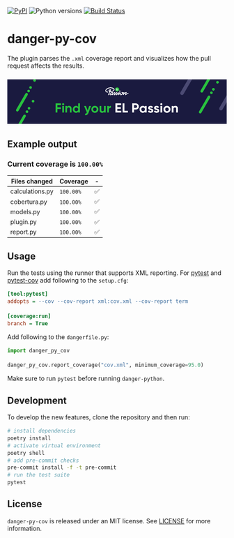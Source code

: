 [![PyPI](https://img.shields.io/pypi/v/danger-py-cov)](https://pypi.org/project/danger-py-cov/)
![Python versions](https://img.shields.io/pypi/pyversions/danger-py-cov)
[![Build Status](https://travis-ci.org/elpassion/danger-py-cov.svg?branch=master)](https://travis-ci.org/elpassion/danger-py-cov)

# danger-py-cov

The plugin parses the `.xml` coverage report and visualizes how the pull request affects the results. 

<h3 align="center">
  <a href="https://www.elpassion.com">
    <img src="/assets/readme/elpassion.png" alt="Find your EL Passion"/>
  </a>
</h3>


## Example output

### Current coverage is `100.00%`

| Files changed | Coverage | - |
| ------------- | -------- | --- |
| calculations.py | `100.00%` | :white_check_mark: |
| cobertura.py | `100.00%` | :white_check_mark: |
| models.py | `100.00%` | :white_check_mark: |
| plugin.py | `100.00%` | :white_check_mark: |
| report.py | `100.00%` | :white_check_mark: |

## Usage

Run the tests using the runner that supports XML reporting. For [pytest](https://docs.pytest.org/en/latest/) and [pytest-cov](https://pypi.org/project/pytest-cov/) add following to the `setup.cfg`:

```ini
[tool:pytest]
addopts = --cov --cov-report xml:cov.xml --cov-report term

[coverage:run]
branch = True
```

Add following to the `dangerfile.py`:

```python
import danger_py_cov

danger_py_cov.report_coverage("cov.xml", minimum_coverage=95.0)
```

Make sure to run `pytest` before running `danger-python`. 

## Development

To develop the new features, clone the repository and then run:

```sh
# install dependencies
poetry install 
# activate virtual environment
poetry shell 
# add pre-commit checks
pre-commit install -f -t pre-commit 
# run the test suite
pytest 
```

## License

`danger-py-cov` is released under an MIT license. See [LICENSE](https://github.com/elpassion/danger-py-cov/blob/master/LICENSE) for more information.
